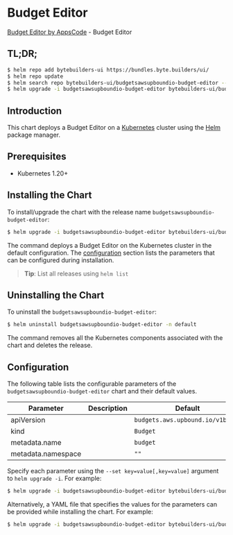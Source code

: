 # Budget Editor

[Budget Editor by AppsCode](https://byte.builders) - Budget Editor

## TL;DR;

```bash
$ helm repo add bytebuilders-ui https://bundles.byte.builders/ui/
$ helm repo update
$ helm search repo bytebuilders-ui/budgetsawsupboundio-budget-editor --version=v0.4.18
$ helm upgrade -i budgetsawsupboundio-budget-editor bytebuilders-ui/budgetsawsupboundio-budget-editor -n default --create-namespace --version=v0.4.18
```

## Introduction

This chart deploys a Budget Editor on a [Kubernetes](http://kubernetes.io) cluster using the [Helm](https://helm.sh) package manager.

## Prerequisites

- Kubernetes 1.20+

## Installing the Chart

To install/upgrade the chart with the release name `budgetsawsupboundio-budget-editor`:

```bash
$ helm upgrade -i budgetsawsupboundio-budget-editor bytebuilders-ui/budgetsawsupboundio-budget-editor -n default --create-namespace --version=v0.4.18
```

The command deploys a Budget Editor on the Kubernetes cluster in the default configuration. The [configuration](#configuration) section lists the parameters that can be configured during installation.

> **Tip**: List all releases using `helm list`

## Uninstalling the Chart

To uninstall the `budgetsawsupboundio-budget-editor`:

```bash
$ helm uninstall budgetsawsupboundio-budget-editor -n default
```

The command removes all the Kubernetes components associated with the chart and deletes the release.

## Configuration

The following table lists the configurable parameters of the `budgetsawsupboundio-budget-editor` chart and their default values.

|     Parameter      | Description |                   Default                   |
|--------------------|-------------|---------------------------------------------|
| apiVersion         |             | <code>budgets.aws.upbound.io/v1beta1</code> |
| kind               |             | <code>Budget</code>                         |
| metadata.name      |             | <code>budget</code>                         |
| metadata.namespace |             | <code>""</code>                             |


Specify each parameter using the `--set key=value[,key=value]` argument to `helm upgrade -i`. For example:

```bash
$ helm upgrade -i budgetsawsupboundio-budget-editor bytebuilders-ui/budgetsawsupboundio-budget-editor -n default --create-namespace --version=v0.4.18 --set apiVersion=budgets.aws.upbound.io/v1beta1
```

Alternatively, a YAML file that specifies the values for the parameters can be provided while
installing the chart. For example:

```bash
$ helm upgrade -i budgetsawsupboundio-budget-editor bytebuilders-ui/budgetsawsupboundio-budget-editor -n default --create-namespace --version=v0.4.18 --values values.yaml
```
